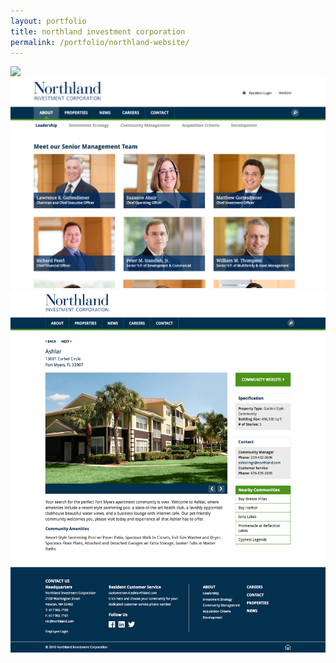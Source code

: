 ```yaml
---
layout: portfolio
title: northland investment corporation
permalink: /portfolio/northland-website/
---
```


<img src="/img/full/nor/full-northland-homepage.png">

<img src="/img/full/nor/full-northland-teampage.png">

<img src="/img/full/nor/full-northland-projectpage.png">

